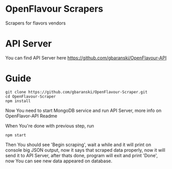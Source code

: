 # OpenFlavour Scrapers
Scrapers for flavors vendors

# API Server
You can find API Server here https://github.com/gbaranski/OpenFlavour-API

# Guide
```
git clone https://github.com/gbaranski/OpenFlavour-Scraper.git
cd OpenFlavour-Scraper
npm install
```
Now You need to start MongoDB service and run API Server, more info on OpenFlavor-API Readme

When You're done with previous step, run
```
npm start
```
Then You should see 'Begin scraping', wait a while and it will print on console big JSON output, now it says that scraped data properly, now it will send it to API Server, after thats done, program will exit and print 'Done', now You can see new data appeared on database.
